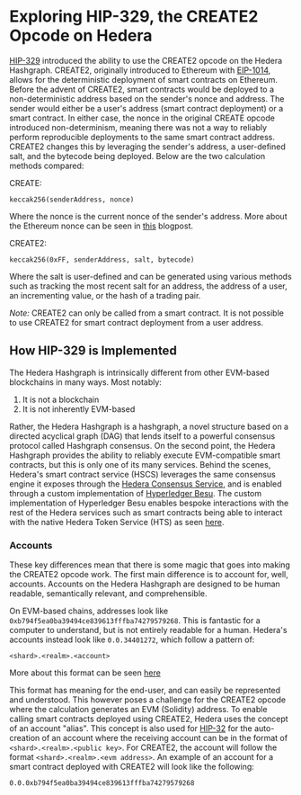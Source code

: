 # Exploring HIP-329, the CREATE2 Opcode on Hedera

[HIP-329](https://hips.hedera.com/hip/hip-329) introduced the ability to use the CREATE2 opcode on the Hedera Hashgraph. CREATE2, originally introduced to Ethereum with [EIP-1014](https://eips.ethereum.org/EIPS/eip-1014), allows for the deterministic deployment of smart contracts on Ethereum. Before the advent of CREATE2, smart contracts would be deployed to a non-deterministic address based on the sender's nonce and address. The sender would either be a user's address (smart contract deployment) or a smart contract. In either case, the nonce in the original CREATE opcode introduced non-determinism, meaning there was not a way to reliably perform reproducible deployments to the same smart contract address. CREATE2 changes this by leveraging the sender's address, a user-defined salt, and the bytecode being deployed. Below are the two calculation methods compared:

CREATE:
```
keccak256(senderAddress, nonce)
```
Where the nonce is the current nonce of the sender's address. More about the Ethereum nonce can be seen in [this](https://medium.com/swlh/ethereum-series-understanding-nonce-3858194b39bf) blogpost.

CREATE2:
```
keccak256(0xFF, senderAddress, salt, bytecode)
```
Where the salt is user-defined and can be generated using various methods such as tracking the most recent salt for an address, the address of a user, an incrementing value, or the hash of a trading pair.

*Note:* CREATE2 can only be called from a smart contract. It is not possible to use CREATE2 for smart contract deployment from a user address.

## How HIP-329 is Implemented

The Hedera Hashgraph is intrinsically different from other EVM-based blockchains in many ways. Most notably:

1. It is not a blockchain
2. It is not inherently EVM-based

Rather, the Hedera Hashgraph is a hashgraph, a novel structure based on a directed acyclical graph (DAG) that lends itself to a powerful consensus protocol called Hashgraph consensus. On the second point, the Hedera Hashgraph provides the ability to reliably execute EVM-compatible smart contracts, but this is only one of its many services. Behind the scenes, Hedera's smart contract service (HSCS) leverages the same consensus engine it exposes through the [Hedera Consensus Service](https://hedera.com/consensus-service), and is enabled through a custom implementation of [Hyperledger Besu](https://www.hyperledger.org/use/besu). The custom implementation of Hyperledger Besu enables bespoke interactions with the rest of the Hedera services such as smart contracts being able to interact with the native Hedera Token Service (HTS) as seen [here](https://docs.hedera.com/guides/core-concepts/smart-contracts/hedera-services-integration-with-smart-contracts).

### Accounts
These key differences mean that there is some magic that goes into making the CREATE2 opcode work. The first main difference is to account for, well, accounts. Accounts on the Hedera Hashgraph are designed to be human readable, semantically relevant, and comprehensible. 

On EVM-based chains, addresses look like `0xb794f5ea0ba39494ce839613fffba74279579268`. This is fantastic for a computer to understand, but is not entirely readable for a human. Hedera's accounts instead look like `0.0.34401272`, which follow a pattern of:
```
<shard>.<realm>.<account>
```
More about this format can be seen [here](https://docs.hedera.com/guides/core-concepts/accounts)

This format has meaning for the end-user, and can easily be represented and understood. This however poses a challenge for the CREATE2 opcode where the calculation generates an EVM (Solidity) address. To enable calling smart contracts deployed using CREATE2, Hedera uses the concept of an account "alias". This concept is also used for [HIP-32](https://hips.hedera.com/hip/hip-32) for the auto-creation of an account where the receiving account can be in the format of `<shard>.<realm>.<public key>`. For CREATE2, the account will follow the format `<shard>.<realm>.<evm address>`. An example of an account for a smart contract deployed with CREATE2 will look like the following:
```
0.0.0xb794f5ea0ba39494ce839613fffba74279579268
```
